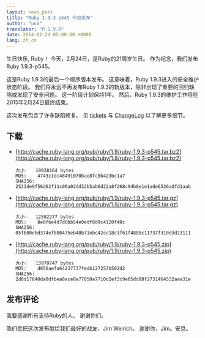 ```yaml
---
layout: news_post
title: "Ruby 1.9.3-p545 今日发布"
author: "usa"
translator: "P.S.V.R"
date: 2014-02-24 05:00:00 +0000
lang: zh_cn
---
```


生日快乐, Ruby！
今天，2月24日，是Ruby的21周岁生日。
作为纪念，我们发布Ruby 1.9.3-p545。

这是Ruby 1.9.3的最后一个顺序版本发布。
这意味着，Ruby 1.9.3进入的安全维护状态阶段。
我们将永远不再发布Ruby 1.9.3的新版本，除非出现了重要的回归缺陷或发现了安全问题。
这一阶段计划保持1年。
然后，Ruby 1.9.3的维护工作将在2015年2月24日最终结束。

这次发布包含了许多缺陷修复。
见 [tickets](https://bugs.ruby-lang.org/projects/ruby-193/issues?set_filter=1&amp;status_id=5)
与 [ChangeLog](http://svn.ruby-lang.org/repos/ruby/tags/v1_9_3_545/ChangeLog)
以了解更多细节。

## 下载

* [http://cache.ruby-lang.org/pub/ruby/1.9/ruby-1.9.3-p545.tar.bz2](http://cache.ruby-lang.org/pub/ruby/1.9/ruby-1.9.3-p545.tar.bz2)

      大小:   10038164 bytes
      MD5:    4743c1dc48491070bae8fc8b423bc1a7
      SHA256: 2533de9f56d62f11c06a02dd32b5ab6d22a8f268c94b8e1e1ade6536adfd1aab

* [http://cache.ruby-lang.org/pub/ruby/1.9/ruby-1.9.3-p545.tar.gz](http://cache.ruby-lang.org/pub/ruby/1.9/ruby-1.9.3-p545.tar.gz)

      大小:   12582277 bytes
      MD5:    8e8f6e4d7d0bb54e0edf8d9c4120f40c
      SHA256: 05fb00ebd374ef800475eb40b71ebc42cc18c1f61f4885c11737f310d3d23111

* [http://cache.ruby-lang.org/pub/ruby/1.9/ruby-1.9.3-p545.zip](http://cache.ruby-lang.org/pub/ruby/1.9/ruby-1.9.3-p545.zip)

      大小:   13970747 bytes
      MD5:    d056aefa64237737fedb127257b502d2
      SHA256: 2d0d17840da0dfbea8ace8a77050a7710d2ef3c9e05dd88f2731464532aea31e

## 发布评论

我要感谢所有支持Ruby的人。
谢谢你们。

我们愿把这次发布献给我们最好的战友，Jim Weirich。
谢谢你，Jim。安息。
